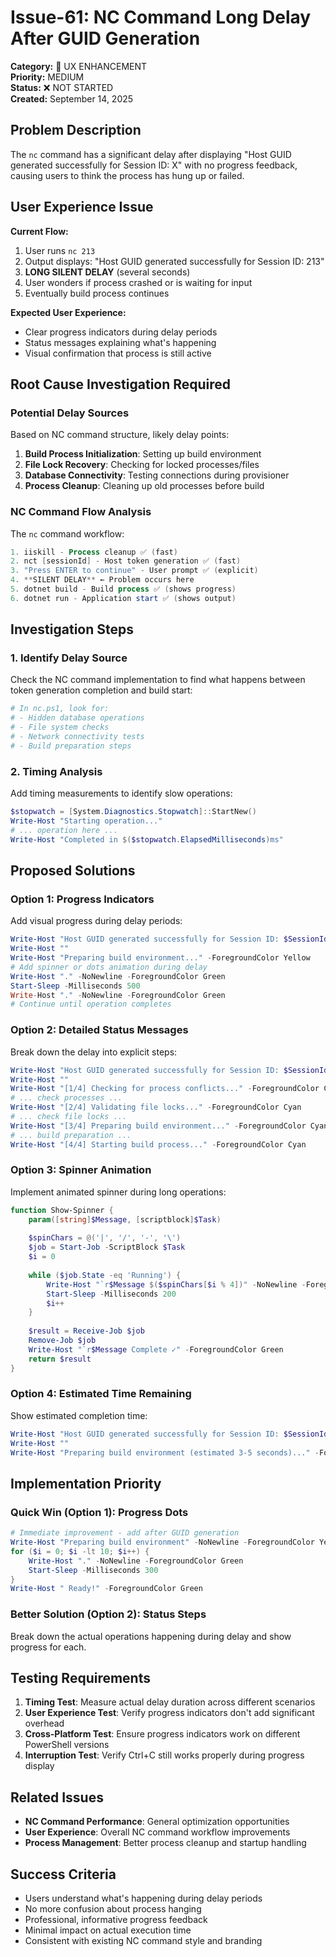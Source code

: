 # Issue-61: NC Command Long Delay After GUID Generation

**Category:** 🔧 UX ENHANCEMENT  
**Priority:** MEDIUM  
**Status:** ❌ NOT STARTED  
**Created:** September 14, 2025  

## **Problem Description**
The `nc` command has a significant delay after displaying "Host GUID generated successfully for Session ID: X" with no progress feedback, causing users to think the process has hung up or failed.

## **User Experience Issue**
**Current Flow:**
1. User runs `nc 213`
2. Output displays: "Host GUID generated successfully for Session ID: 213"
3. **LONG SILENT DELAY** (several seconds)
4. User wonders if process crashed or is waiting for input
5. Eventually build process continues

**Expected User Experience:**
- Clear progress indicators during delay periods
- Status messages explaining what's happening
- Visual confirmation that process is still active

## **Root Cause Investigation Required**

### **Potential Delay Sources**
Based on NC command structure, likely delay points:
1. **Build Process Initialization**: Setting up build environment
2. **File Lock Recovery**: Checking for locked processes/files
3. **Database Connectivity**: Testing connections during provisioner
4. **Process Cleanup**: Cleaning up old processes before build

### **NC Command Flow Analysis**
The `nc` command workflow:
```powershell
1. iiskill - Process cleanup ✅ (fast)
2. nct [sessionId] - Host token generation ✅ (fast) 
3. "Press ENTER to continue" - User prompt ✅ (explicit)
4. **SILENT DELAY** ← Problem occurs here
5. dotnet build - Build process ✅ (shows progress)
6. dotnet run - Application start ✅ (shows output)
```

## **Investigation Steps**

### **1. Identify Delay Source**
Check the NC command implementation to find what happens between token generation completion and build start:

```powershell
# In nc.ps1, look for:
# - Hidden database operations
# - File system checks
# - Network connectivity tests  
# - Build preparation steps
```

### **2. Timing Analysis**
Add timing measurements to identify slow operations:

```powershell
$stopwatch = [System.Diagnostics.Stopwatch]::StartNew()
Write-Host "Starting operation..."
# ... operation here ...
Write-Host "Completed in $($stopwatch.ElapsedMilliseconds)ms"
```

## **Proposed Solutions**

### **Option 1: Progress Indicators**
Add visual progress during delay periods:

```powershell
Write-Host "Host GUID generated successfully for Session ID: $SessionId"
Write-Host ""
Write-Host "Preparing build environment..." -ForegroundColor Yellow
# Add spinner or dots animation during delay
Write-Host "." -NoNewline -ForegroundColor Green
Start-Sleep -Milliseconds 500
Write-Host "." -NoNewline -ForegroundColor Green
# Continue until operation completes
```

### **Option 2: Detailed Status Messages**
Break down the delay into explicit steps:

```powershell
Write-Host "Host GUID generated successfully for Session ID: $SessionId"
Write-Host ""
Write-Host "[1/4] Checking for process conflicts..." -ForegroundColor Cyan
# ... check processes ...
Write-Host "[2/4] Validating file locks..." -ForegroundColor Cyan  
# ... check file locks ...
Write-Host "[3/4] Preparing build environment..." -ForegroundColor Cyan
# ... build preparation ...
Write-Host "[4/4] Starting build process..." -ForegroundColor Cyan
```

### **Option 3: Spinner Animation**
Implement animated spinner during long operations:

```powershell
function Show-Spinner {
    param([string]$Message, [scriptblock]$Task)
    
    $spinChars = @('|', '/', '-', '\')
    $job = Start-Job -ScriptBlock $Task
    $i = 0
    
    while ($job.State -eq 'Running') {
        Write-Host "`r$Message $($spinChars[$i % 4])" -NoNewline -ForegroundColor Yellow
        Start-Sleep -Milliseconds 200
        $i++
    }
    
    $result = Receive-Job $job
    Remove-Job $job
    Write-Host "`r$Message Complete ✓" -ForegroundColor Green
    return $result
}
```

### **Option 4: Estimated Time Remaining**
Show estimated completion time:

```powershell
Write-Host "Host GUID generated successfully for Session ID: $SessionId"
Write-Host ""
Write-Host "Preparing build environment (estimated 3-5 seconds)..." -ForegroundColor Yellow
```

## **Implementation Priority**

### **Quick Win (Option 1): Progress Dots**
```powershell
# Immediate improvement - add after GUID generation
Write-Host "Preparing build environment" -NoNewline -ForegroundColor Yellow
for ($i = 0; $i -lt 10; $i++) {
    Write-Host "." -NoNewline -ForegroundColor Green
    Start-Sleep -Milliseconds 300
}
Write-Host " Ready!" -ForegroundColor Green
```

### **Better Solution (Option 2): Status Steps**
Break down the actual operations happening during delay and show progress for each.

## **Testing Requirements**
1. **Timing Test**: Measure actual delay duration across different scenarios
2. **User Experience Test**: Verify progress indicators don't add significant overhead
3. **Cross-Platform Test**: Ensure progress indicators work on different PowerShell versions
4. **Interruption Test**: Verify Ctrl+C still works properly during progress display

## **Related Issues**
- **NC Command Performance**: General optimization opportunities
- **User Experience**: Overall NC command workflow improvements
- **Process Management**: Better process cleanup and startup handling

## **Success Criteria**
- Users understand what's happening during delay periods
- No more confusion about process hanging
- Professional, informative progress feedback
- Minimal impact on actual execution time
- Consistent with existing NC command style and branding
